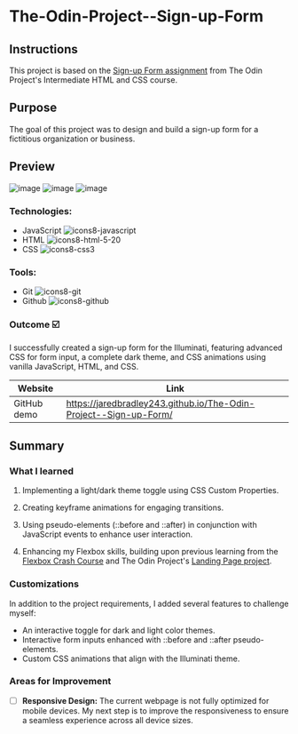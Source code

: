 # The-Odin-Project--Sign-up-Form

## Instructions
This project is based on the [Sign-up Form assignment](https://www.theodinproject.com/lessons/node-path-intermediate-html-and-css-sign-up-form) from The Odin Project's Intermediate HTML and CSS course.

## Purpose

The goal of this project was to design and build a sign-up form for a fictitious organization or business.
## Preview

![image](https://github.com/jaredbradley243/The-Odin-Project--Sign-up-Form/assets/107898107/9e34404c-2589-4bf9-ba39-f7ee06178d47)
![image](https://github.com/jaredbradley243/The-Odin-Project--Sign-up-Form/assets/107898107/8d55df74-ad66-4dd1-b95d-47e924488fb1)
![image](https://github.com/jaredbradley243/The-Odin-Project--Sign-up-Form/assets/107898107/8ac8ab7f-3f57-47e3-bded-933cfadeb6a5)


### Technologies:

* JavaScript ![icons8-javascript](https://user-images.githubusercontent.com/107898107/211131252-7d1364bd-b6c2-4e77-876c-d3c7b4ecf126.svg)
* HTML  ![icons8-html-5-20](https://user-images.githubusercontent.com/107898107/211131200-886e1ba5-3979-4083-a037-b9bffdbedc2d.svg)
* CSS ![icons8-css3](https://user-images.githubusercontent.com/107898107/211131340-f2d93c1f-30d0-4d7c-bd9d-78bf6dc99c95.svg)

### Tools:
* Git ![icons8-git](https://user-images.githubusercontent.com/107898107/211131596-fdb65679-35fb-4d60-8ca2-5ec536487391.svg)
* Github ![icons8-github](https://user-images.githubusercontent.com/107898107/211131605-60836c1f-9fe5-4567-a6f1-6afb2dfce9b6.svg)

### Outcome :ballot_box_with_check:
I successfully created a sign-up form for the Illuminati, featuring advanced CSS for form input, a complete dark theme, and CSS animations using vanilla JavaScript, HTML, and CSS.

| Website | Link | 
| ------------- | ------------- | 
| GitHub demo | https://jaredbradley243.github.io/The-Odin-Project--Sign-up-Form/ | ## Summary

## Summary

### What I learned

1. Implementing a light/dark theme toggle using CSS Custom Properties.

2. Creating keyframe animations for engaging transitions.

3. Using pseudo-elements (::before and ::after) in conjunction with JavaScript events to enhance user interaction.

4. Enhancing my Flexbox skills, building upon previous learning from the [Flexbox Crash Course](https://github.com/jaredbradley243/Flexbox-Crash-Course) and The Odin Project's [Landing Page project](https://github.com/jaredbradley243/The-Odin-Project---Landing-Page).

### Customizations
In addition to the project requirements, I added several features to challenge myself:
  * An interactive toggle for dark and light color themes.
  * Interactive form inputs enhanced with ::before and ::after pseudo-elements.
  * Custom CSS animations that align with the Illuminati theme.

### Areas for Improvement
- [ ] **Responsive Design:** The current webpage is not fully optimized for mobile devices. My next step is to improve the responsiveness to ensure a seamless experience across all device sizes.
